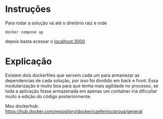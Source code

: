 # Instruções

Para rodar a solução vá até o diretório raiz e rode

```
docker compose up
```

depois basta acessar o <a href="https://localhost:3000">localhost:3000</a>

# Explicação

Existem dois dockerfiles que servem cada um para armanezar as dependencias de cada solução, por isso foi dividido em back e front. Essa modularização é muito boa para que tenha mais agilidade no processo, se toda a aplicação fosse armazenada em apenas um container iria dificultar muito a edição do código posteriormente.

Meu dockerhub: <a href="https://hub.docker.com/repository/docker/vzeferino/prova/general">https://hub.docker.com/repository/docker/vzeferino/prova/general</a>
